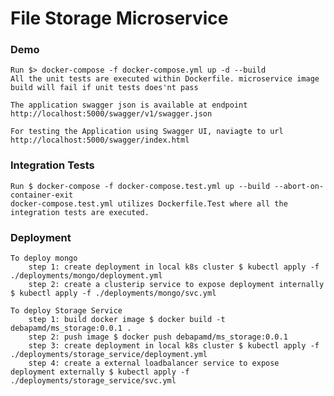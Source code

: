 # File Storage Microservice

### Demo
    Run $> docker-compose -f docker-compose.yml up -d --build
    All the unit tests are executed within Dockerfile. microservice image build will fail if unit tests does'nt pass

    The application swagger json is available at endpoint http://localhost:5000/swagger/v1/swagger.json

    For testing the Application using Swagger UI, naviagte to url http://localhost:5000/swagger/index.html

### Integration Tests
    Run $ docker-compose -f docker-compose.test.yml up --build --abort-on-container-exit
    docker-compose.test.yml utilizes Dockerfile.Test where all the integration tests are executed.

### Deployment
    To deploy mongo
        step 1: create deployment in local k8s cluster $ kubectl apply -f ./deployments/mongo/deployment.yml
        step 2: create a clusterip service to expose deployment internally $ kubectl apply -f ./deployments/mongo/svc.yml

    To deploy Storage Service
        step 1: build docker image $ docker build -t debapamd/ms_storage:0.0.1 .
        step 2: push image $ docker push debapamd/ms_storage:0.0.1
        step 3: create deployment in local k8s cluster $ kubectl apply -f ./deployments/storage_service/deployment.yml
        step 4: create a external loadbalancer service to expose deployment externally $ kubectl apply -f ./deployments/storage_service/svc.yml
